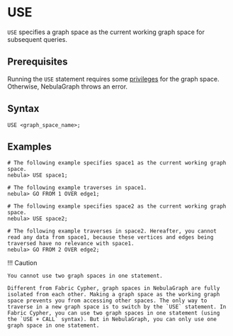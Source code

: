 # USE

`USE` specifies a graph space as the current working graph space for subsequent queries.

## Prerequisites

Running the `USE` statement requires some [privileges](../../7.data-security/1.authentication/3.role-list.md) for the graph space. Otherwise, NebulaGraph throws an error.

## Syntax

```ngql
USE <graph_space_name>;
```

## Examples

```ngql
# The following example specifies space1 as the current working graph space.
nebula> USE space1;

# The following example traverses in space1.
nebula> GO FROM 1 OVER edge1;

# The following example specifies space2 as the current working graph space.
nebula> USE space2;

# The following example traverses in space2. Hereafter, you cannot read any data from space1, because these vertices and edges being traversed have no relevance with space1.
nebula> GO FROM 2 OVER edge2;
```

!!! Caution

    You cannot use two graph spaces in one statement.

    Different from Fabric Cypher, graph spaces in NebulaGraph are fully isolated from each other. Making a graph space as the working graph space prevents you from accessing other spaces. The only way to traverse in a new graph space is to switch by the `USE` statement. In Fabric Cypher, you can use two graph spaces in one statement (using the `USE + CALL` syntax). But in NebulaGraph, you can only use one graph space in one statement.
